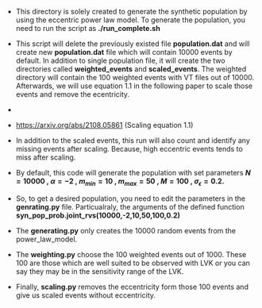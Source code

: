 * This directory is solely created to generate the synthetic population by using the eccentric power law model. 
To generate the population, you need to run the script as **./run_complete.sh** 

* This script will delete the previously existed file **population.dat** and will create new **population.dat** file which will contain 10000 events by default. In addition to single population file, it will create the two directories called **weighted_events** and **scaled_events**. The weighted directory will contain the 100 weighted events with VT files out of 10000. Afterwards, we will use equation 1.1 in the following paper to scale those events and remove the ecentricity.
* 
* https://arxiv.org/abs/2108.05861 (Scaling equation 1.1)

* In addition to the scaled events, this run will also count and identify any missing events after scaling. Because, high eccentric events tends to miss after scaling.

* By default, this code will generate the population with set parameters **$N= 10000$ , $\alpha = -2$ , $m_{min} = 10$ , $m_{max} = 50$ , $M = 100$ , $\sigma_\epsilon =0.2$.**

* So, to get a desired population, you need to edit the parameters in the **genrating.py** file. Particualraly, the arguments of the defined function **syn_pop_prob.joint_rvs(10000,-2,10,50,100,0.2)**

* The **generating.py** only creates the 10000 random events from the power_law_model.
* The **weighting.py** choose the 100 weighted events out of 1000. These 100 are those which are well suited to be observed with LVK or you can say they may be in the sensitivity range of the LVK.
* Finally, **scaling.py** removes the eccentricity form those 100 events and give us scaled events without eccentricity.
